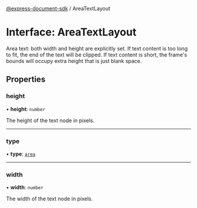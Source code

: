 [@express-document-sdk](../overview.md) / AreaTextLayout

# Interface: AreaTextLayout

Area text: both width and height are explicitly set. If text content is too long to fit, the end of the text will be
clipped. If text content is short, the frame's bounds will occupy extra height that is just blank space.

## Properties

### height

• **height**: `number`

The height of the text node in pixels.

---

### type

• **type**: [`area`](../enumerations/TextLayout.md#area)

---

### width

• **width**: `number`

The width of the text node in pixels.
